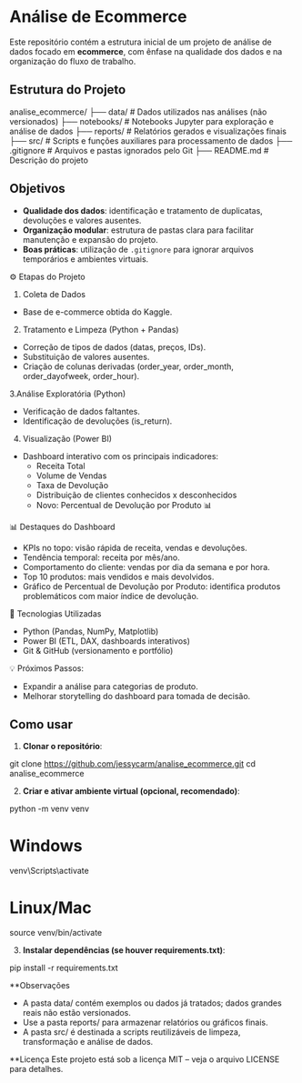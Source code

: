 # Análise de Ecommerce

Este repositório contém a estrutura inicial de um projeto de análise de dados focado em **ecommerce**, com ênfase na qualidade dos dados e na organização do fluxo de trabalho.

## Estrutura do Projeto

analise_ecommerce/
├── data/ # Dados utilizados nas análises (não versionados)
├── notebooks/ # Notebooks Jupyter para exploração e análise de dados
├── reports/ # Relatórios gerados e visualizações finais
├── src/ # Scripts e funções auxiliares para processamento de dados
├── .gitignore # Arquivos e pastas ignorados pelo Git
├── README.md # Descrição do projeto


## Objetivos

- **Qualidade dos dados**: identificação e tratamento de duplicatas, devoluções e valores ausentes.
- **Organização modular**: estrutura de pastas clara para facilitar manutenção e expansão do projeto.
- **Boas práticas**: utilização de `.gitignore` para ignorar arquivos temporários e ambientes virtuais.

⚙️ Etapas do Projeto

1.  Coleta de Dados
- Base de e-commerce obtida do Kaggle.

2. Tratamento e Limpeza (Python + Pandas)
- Correção de tipos de dados (datas, preços, IDs).
- Substituição de valores ausentes.
- Criação de colunas derivadas (order_year, order_month, order_dayofweek, order_hour).

3.Análise Exploratória (Python)
- Verificação de dados faltantes.
- Identificação de devoluções (is_return).

4. Visualização (Power BI)
- Dashboard interativo com os principais indicadores:
   * Receita Total
   * Volume de Vendas
   * Taxa de Devolução
   * Distribuição de clientes conhecidos x desconhecidos
   * Novo: Percentual de Devolução por Produto 📊

📊 Destaques do Dashboard

- KPIs no topo: visão rápida de receita, vendas e devoluções.
- Tendência temporal: receita por mês/ano.
- Comportamento do cliente: vendas por dia da semana e por hora.
- Top 10 produtos: mais vendidos e mais devolvidos.
- Gráfico de Percentual de Devolução por Produto: identifica produtos problemáticos com maior índice de devolução.

🚀 Tecnologias Utilizadas

- Python (Pandas, NumPy, Matplotlib)
- Power BI (ETL, DAX, dashboards interativos)
- Git & GitHub (versionamento e portfólio)

💡 Próximos Passos:

- Expandir a análise para categorias de produto.
- Melhorar storytelling do dashboard para tomada de decisão.

## Como usar

1. **Clonar o repositório**:

git clone https://github.com/jessycarm/analise_ecommerce.git
cd analise_ecommerce

2. **Criar e ativar ambiente virtual (opcional, recomendado)**:

python -m venv venv
# Windows
venv\Scripts\activate
# Linux/Mac
source venv/bin/activate

3. **Instalar dependências (se houver requirements.txt)**:

pip install -r requirements.txt


**Observações

- A pasta data/ contém exemplos ou dados já tratados; dados grandes reais não estão versionados.
- Use a pasta reports/ para armazenar relatórios ou gráficos finais.
- A pasta src/ é destinada a scripts reutilizáveis de limpeza, transformação e análise de dados.


**Licença
Este projeto está sob a licença MIT – veja o arquivo LICENSE
para detalhes.









